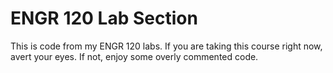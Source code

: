 # ENGR 120 Lab Section

This is code from my ENGR 120 labs. If you are taking this course right now, avert your eyes. If not, enjoy some overly commented code.
